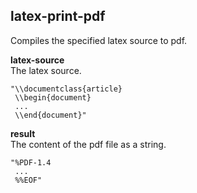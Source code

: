 
latex-print-pdf
---------------
Compiles the specified latex source to pdf.

__latex-source__  
The latex source.

    "\\documentclass{article}
     \\begin{document}
     ...
     \\end{document}"

__result__  
The content of the pdf file as a string.

    "%PDF-1.4
     ...
     %%EOF"
